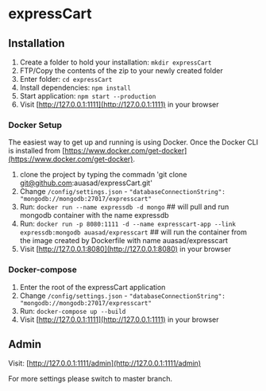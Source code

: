 # expressCart

## Installation

1. Create a folder to hold your installation: `mkdir expressCart`
2. FTP/Copy the contents of the zip to your newly created folder
3. Enter folder: `cd expressCart`
4. Install dependencies: `npm install`
5. Start application: `npm start --production`
6. Visit [http://127.0.0.1:1111](http://127.0.0.1:1111) in your browser

### Docker Setup 

The easiest way to get up and running is using Docker. Once the Docker CLI is installed from [https://www.docker.com/get-docker](https://www.docker.com/get-docker).

1. clone the project by typing the commadn 'git clone git@github.com:auasad/expressCart.git'
2. Change `/config/settings.json` - `"databaseConnectionString": "mongodb://mongodb:27017/expresscart"`
3. Run: `docker run --name expressdb -d mongo` ## will pull and run mongodb container with the name expressdb
4. Run: `docker run -p 8080:1111 -d --name expresscart-app --link expressdb:mongodb auasad/expresscart` ## will run the container from the image created by Dockerfile with name auasad/expresscart
5. Visit [http://127.0.0.1:8080](http://127.0.0.1:8080) in your browser

### Docker-compose

1. Enter the root of the expressCart application
2. Change `/config/settings.json` - `"databaseConnectionString": "mongodb://mongodb:27017/expresscart"`
3. Run: `docker-compose up --build`
4. Visit [http://127.0.0.1:1111](http://127.0.0.1:1111) in your browser

## Admin

Visit: [http://127.0.0.1:1111/admin](http://127.0.0.1:1111/admin)


For more settings please switch to master branch.


